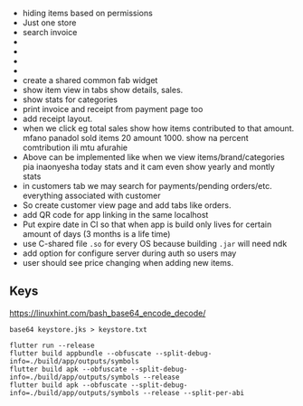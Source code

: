- hiding items based on permissions
- Just one store
- search invoice
- 
- 
- 
- 
- create a shared common fab widget
- show item view in tabs show details, sales.
- show stats for categories
- print invoice and receipt from payment page too
- add receipt layout.
- when we click eg total sales show how items contributed to that amount. mfano panadol sold items 20 amount 1000. show na percent comtribution ili mtu afurahie
- Above can be implemented like when we view items/brand/categories pia inaonyesha today stats and it cam even show yearly and montly stats
- in customers tab we may search for payments/pending orders/etc. everything associated with
  customer
- So create customer view page and add tabs like orders.
- add QR code for app linking in the same localhost
- Put expire date in CI so that when app is build only lives for certain amount of days (3 months is
  a life time)
- use C-shared file `.so` for every OS because building `.jar` will need ndk
- add option for configure server during auth so users may
- user should see price changing when adding new items.

## Keys

https://linuxhint.com/bash_base64_encode_decode/

```aidl
base64 keystore.jks > keystore.txt
```

```aidl
flutter run --release
flutter build appbundle --obfuscate --split-debug-info=./build/app/outputs/symbols
flutter build apk --obfuscate --split-debug-info=./build/app/outputs/symbols --release
flutter build apk --obfuscate --split-debug-info=./build/app/outputs/symbols --release --split-per-abi
```